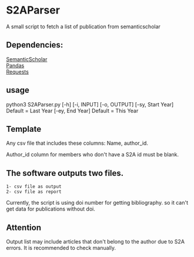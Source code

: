 # S2AParser
A small script to fetch a list of publication from semanticscholar

## Dependencies:

[SemanticScholar](https://pypi.org/project/semanticscholar/)  
[Pandas](https://pypi.org/project/pandas/)  
[Requests](https://pypi.org/project/requests/)  



## usage
python3 S2AParser.py [-h] [-i, INPUT] [-o, OUTPUT]
             [-sy, Start Year] Default = Last Year
             [-ey, End Year] Default = This Year



## Template
Any csv file that includes these columns: Name, author_id. 

Author_id column for members who don't have a S2A id must be blank.

## The software outputs two files. 
	1- csv file as output
	2- csv file as report 

Currently, the script is using doi number for getting bibliography. so it can't get data for publications without doi.

## Attention
Output list may include articles that don't belong to the author due to S2A errors. It is recommended to check manually.
